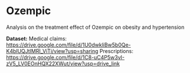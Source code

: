 # Ozempic
Analysis on the treatment effect of Ozempic on obesity and hypertension

**Dataset:**
Medical claims: https://drive.google.com/file/d/1U0dwkliBw5b0Qe-K4blUQJtIMRI_ViTi/view?usp=sharing
Prescriptions: https://drive.google.com/file/d/1C8-uC4P5w3vI-zV5_LV0EOnHQX22XWut/view?usp=drive_link

